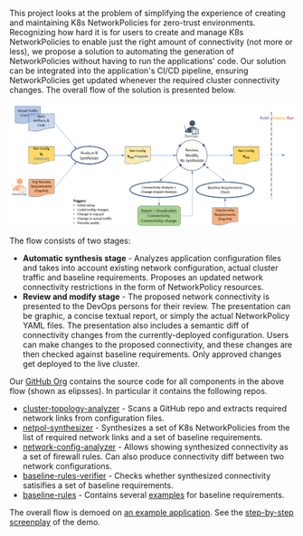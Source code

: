 This project looks at the problem of simplifying the experience of creating and maintaining K8s NetworkPolicies for zero-trust environments. Recognizing how hard it is for users to create and manage K8s NetworkPolicies to enable just the right amount of connectivity (not more or less), we propose a solution to automating the generation of NetworkPolicies without having to run the applications' code. Our solution can be integrated into the application's CI/CD pipeline, ensuring NetworkPolicies get updated whenever the required cluster connectivity changes. The overall flow of the solution is presented below.

![Flow](flow.png)

The flow consists of two stages:
- **Automatic synthesis stage** - Analyzes application configuration files and takes into account existing network configuration, actual cluster traffic and baseline requirements. Proposes an updated network connectivity restrictions in the form of NetworkPolicy resources.
- **Review and modify stage** - The proposed network connectivity is presented to the DevOps persons for their review. The presentation can be graphic, a concise textual report, or simply the actual NetworkPolicy YAML files. The presentation also includes a semantic diff of connectivity changes from the currently-deployed configuration. Users can make changes to the proposed connectivity, and these changes are then checked against baseline requirements. Only approved changes get deployed to the live cluster.


Our [GitHub Org](https://github.com/shift-left-netconfig) contains the source code for all components in the above flow (shown as elipsses). In particular it contains the following repos.
- [cluster-topology-analyzer](https://github.com/shift-left-netconfig/cluster-topology-analyzer) - Scans a GitHub repo and extracts required network links from configuration files.
- [netpol-synthesizer](https://github.com/shift-left-netconfig/netpol-synthesizer) - Synthesizes a set of K8s NetworkPolicies from the list of required network links and a set of baseline requirements.
- [network-config-analyzer](https://github.com/shift-left-netconfig/network-config-analyzer) - Allows showing synthesized connectivity as a set of firewall rules. Can also produce connectivity diff between two network configurations.
- [baseline-rules-verifier](https://github.com/shift-left-netconfig/baseline-rules-verifier) - Checks whether synthesized connectivity satisifies a set of baseline requirements.
- [baseline-rules](https://github.com/shift-left-netconfig/baseline-rules) - Contains several [examples](https://github.com/shift-left-netconfig/baseline-rules/tree/master/examples) for baseline requirements.

The overall flow is demoed on [an example application](https://github.com/shift-left-netconfig/microservices-demo). See the [step-by-step screenplay](https://github.com/shift-left-netconfig/microservices-demo/blob/master/POC-screenplay.md) of the demo.
